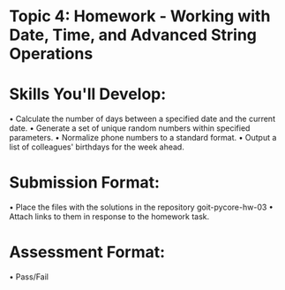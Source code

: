 # Topic 4: Homework - Working with Date, Time, and Advanced String Operations

# Skills You'll Develop:
• Calculate the number of days between a specified date and the current date.
• Generate a set of unique random numbers within specified parameters.
• Normalize phone numbers to a standard format.
• Output a list of colleagues' birthdays for the week ahead.

# Submission Format:
• Place the files with the solutions in the repository goit-pycore-hw-03
• Attach links to them in response to the homework task.

# Assessment Format:
• Pass/Fail